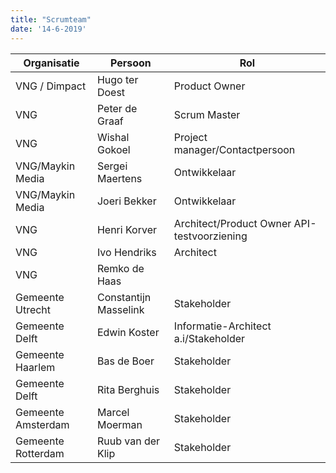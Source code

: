 ```yaml
---
title: "Scrumteam"
date: '14-6-2019'
---
```


Organisatie | Persoon | Rol 
--- | --- | ---
VNG / Dimpact | Hugo ter Doest | Product Owner
VNG | Peter de Graaf | Scrum Master
VNG | Wishal Gokoel | Project manager/Contactpersoon
VNG/Maykin Media | Sergei Maertens | Ontwikkelaar
VNG/Maykin Media | Joeri Bekker | Ontwikkelaar
VNG | Henri Korver | Architect/Product Owner API-testvoorziening
VNG | Ivo Hendriks | Architect
VNG | Remko de Haas | 
Gemeente Utrecht | Constantijn Masselink | Stakeholder
Gemeente Delft | Edwin Koster | Informatie-Architect a.i/Stakeholder
Gemeente Haarlem | Bas de Boer | Stakeholder
Gemeente Delft | Rita Berghuis | Stakeholder
Gemeente Amsterdam | Marcel Moerman | Stakeholder
Gemeente Rotterdam | Ruub van der Klip | Stakeholder

